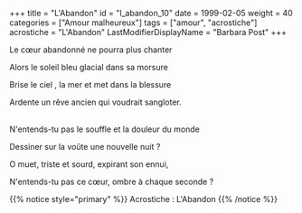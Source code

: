 +++
title = "L'Abandon"
id = "l_abandon_10"
date = 1999-02-05
weight = 40
categories = ["Amour malheureux"]
tags = ["amour", "acrostiche"]
acrostiche = "L'Abandon"
LastModifierDisplayName = "Barbara Post"
+++

Le cœur abandonné ne pourra plus chanter

Alors le soleil bleu glacial dans sa morsure

Brise le ciel , la mer et met dans la blessure

Ardente un rêve ancien qui voudrait sangloter.

 \
N'entends-tu pas le souffle et la douleur du monde

Dessiner sur la voûte une nouvelle nuit ?

O muet, triste et sourd, expirant son ennui,

N'entends-tu pas ce cœur, ombre à chaque seconde ?

{{% notice style="primary" %}}
Acrostiche : L'Abandon
{{% /notice %}}
